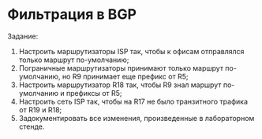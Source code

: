 # Фильтрация в BGP

Задание:

1. Настроить маршрутизаторы ISP так, чтобы к офисам отправлялся только маршрут по-умолчанию;
2. Пограничные маршрутизаторы принимают только маршрут по-умолчанию, но R9 принимает еще префикс от R5;
3. Настроить маршрутизатор R18 так, чтобы R9 знал маршрут по-умолчанию и префиксы от R5;
4. Настроить сеть ISP так, чтобы на R17 не было транзитного трафика от R19 и R18;
5. Задокументировать все изменения, произведенные в лабораторном стенде.
